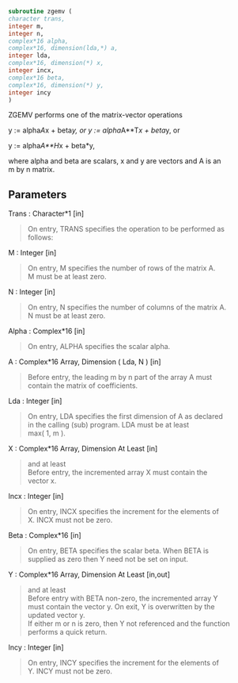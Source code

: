 ```fortran  
subroutine zgemv (  
character trans,  
integer m,  
integer n,  
complex*16 alpha,  
complex*16, dimension(lda,*) a,  
integer lda,  
complex*16, dimension(*) x,  
integer incx,  
complex*16 beta,  
complex*16, dimension(*) y,  
integer incy  
)  
```  
  
ZGEMV  performs one of the matrix-vector operations  
  
y := alpha*A*x + beta*y,   or   y := alpha*A**T*x + beta*y,   or  
  
y := alpha*A**H*x + beta*y,  
  
where alpha and beta are scalars, x and y are vectors and A is an  
m by n matrix.  
  
## Parameters  
Trans : Character*1 [in]  
> On entry, TRANS specifies the operation to be performed as  
> follows:  
  
M : Integer [in]  
> On entry, M specifies the number of rows of the matrix A.  
> M must be at least zero.  
  
N : Integer [in]  
> On entry, N specifies the number of columns of the matrix A.  
> N must be at least zero.  
  
Alpha : Complex*16 [in]  
> On entry, ALPHA specifies the scalar alpha.  
  
A : Complex*16 Array, Dimension ( Lda, N ) [in]  
> Before entry, the leading m by n part of the array A must  
> contain the matrix of coefficients.  
  
Lda : Integer [in]  
> On entry, LDA specifies the first dimension of A as declared  
> in the calling (sub) program. LDA must be at least  
> max( 1, m ).  
  
X : Complex*16 Array, Dimension At Least [in]  
> and at least  
> Before entry, the incremented array X must contain the  
> vector x.  
  
Incx : Integer [in]  
> On entry, INCX specifies the increment for the elements of  
> X. INCX must not be zero.  
  
Beta : Complex*16 [in]  
> On entry, BETA specifies the scalar beta. When BETA is  
> supplied as zero then Y need not be set on input.  
  
Y : Complex*16 Array, Dimension At Least [in,out]  
> and at least  
> Before entry with BETA non-zero, the incremented array Y  
> must contain the vector y. On exit, Y is overwritten by the  
> updated vector y.  
> If either m or n is zero, then Y not referenced and the function  
> performs a quick return.  
  
Incy : Integer [in]  
> On entry, INCY specifies the increment for the elements of  
> Y. INCY must not be zero.  
  
